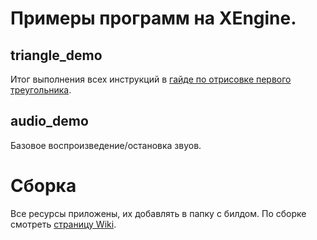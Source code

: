 # Примеры программ на XEngine.
## triangle_demo
Итог выполнения всех инструкций в [гайде по отрисовке первого треугольника](https://github.com/xanytka-devs/xengine/wiki/01-Первый-треугольник).
## audio_demo
Базовое воспроизведение/остановка звуов.

# Сборка
Все ресурсы приложены, их добавлять в папку с билдом. По сборке смотреть [страницу Wiki](https://github.com/xanytka-devs/xengine/wiki#вручную).